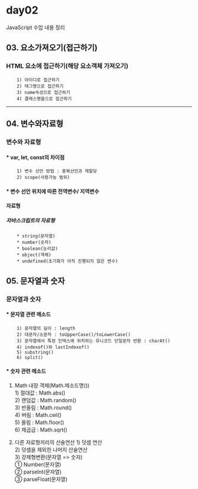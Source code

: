 # day02
JavaScript 수업 내용 정리

## 03. 요소가져오기(접근하기)

### HTML 요소에 접근하기(해당 요소객체 가져오기)
        1) 아이디로 접근하기
        2) 태그명으로 접근하기
        3) name속성으로 접근하기
        4) 클래스명을으로 접근하기
***

## 04. 변수와자료형

### 변수와 자료형

#### * var, let, const의 차이점

        1) 변수 선언 방법 : 중복선언과 재할당
        2) scope(사용가능 범위)

#### * 변수 선언 위치에 따른 전역변수/ 지역변수

#### 자료형

##### 자바스크립트의 자료형

        * string(문자열)
        * number(숫자)
        * boolean(논리값)
        * object(객체)
        * undefined(초기화가 아직 진행되지 않은 변수)
        
## 05. 문자열과 숫자
### 문자열과 숫자
#### * 문자열 관련 메소드
        1) 문자열의 길이 : length
        2) 대문자/소문자 : toUpperCase()/toLowerCase()
        3) 문자열에서 특정 인덱스에 위치하는 유니코드 단일문자 반환 : charAt()
        4) indexof()와 lastIndexof()
        5) substring()
        6) split()

#### * 숫자 관련 메소드
1. Math 내장 객체(Math.메소드명())   <br>
        1) 절대값 : Math.abs()      <br>
        2) 랜덤값 : Math.random()   <br>
        3) 반올림 : Math.round()    <br>
        4) 버림 : Math.ceil()       <br>
        5) 올림 : Math.floor()      <br>
        6) 제곱급 : Math.sqrt()     <br>

2. 다른 자료형끼리의 산술연산
        1) 덧셈 연산                       <br>
        2) 덧셈을 제외한 나머지 산술연산     <br>
        3) 강제형변환(문자열 => 숫자)       <br>
        ① Number(문자열)                   <br>
        ② parseInt(문자열)                 <br>
        ③ parseFloat(문자열)               <br>
